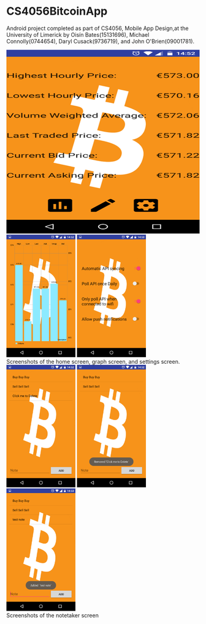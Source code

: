 # CS4056BitcoinApp

Android project completed as part of CS4056, Mobile App Design,at the University of Limerick by Oisín Bates(15131696), Michael Connolly(0744654), Daryl Cusack(9736719), and John O'Brien(09001781).


<img src="https://github.com/oisinBates/CS4056BitcoinApp/blob/master/screenshots/homeScreen.png" width="2700px" height="480px" />
<img src="https://github.com/oisinBates/CS4056BitcoinApp/blob/master/screenshots/graph.png" width="180px" height="320px" />
<img src="https://github.com/oisinBates/CS4056BitcoinApp/blob/master/screenshots/dummySettingsScreen.png" width="180px" height="320px" /><br>
Screenshots of the home screen, graph screen, and settings screen.

<img src="https://github.com/oisinBates/CS4056BitcoinApp/blob/master/screenshots/noteTaker.png" width="180px" height="320px" />
<img src="https://github.com/oisinBates/CS4056BitcoinApp/blob/master/screenshots/noteTakerRemoveNote.png" width="180px" height="320px" />
<img src="https://github.com/oisinBates/CS4056BitcoinApp/blob/master/screenshots/noteTakerAddNote.png" width="180px" height="320px" /><br>
Screenshots of the notetaker screen



